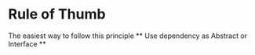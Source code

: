 # Rule of Thumb

The easiest way to follow this principle
** Use dependency as Abstract or Interface **
